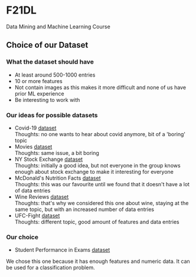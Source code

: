 # F21DL
Data Mining and Machine Learning Course

## Choice of our Dataset
### What the dataset should have
- At least around 500-1000 entries 
- 10 or more features
- Not contain images as this makes it more difficult and none of us have prior ML experience
- Be interesting to work with

### Our ideas for possible datasets  

- Covid-19 [dataset](https://www.kaggle.com/datasets/imdevskp/corona-virus-report)  
  Thoughts: no one wants to hear about covid anymore, bit of a 'boring' topic
- Movies [dataset](https://www.kaggle.com/datasets/harshitshankhdhar/imdb-dataset-of-top-1000-movies-and-tv-shows)  
  Thoughts: same issue, a bit boring
- NY Stock Exchange [dataset](https://www.kaggle.com/datasets/dgawlik/nyse?select=fundamentals.csv)  
  Thoughts: initially a good idea, but not everyone in the group knows enough about stock exchange to make it interesting for everyone
- McDonald's Nutrition Facts [dataset](https://www.kaggle.com/datasets/mcdonalds/nutrition-facts)  
  Thoughts: this was our favourite until we found that it doesn't have a lot of data entries
- Wine Reviews [dataset](https://www.kaggle.com/datasets/zynicide/wine-reviews)  
  Thoughts: that's why we considered this one about wine, staying at the same topic, but with an increased number of data entries
- UFC-Fight [dataset](https://www.kaggle.com/datasets/rajeevw/ufcdata?select=raw_total_fight_data.csv)  
  Thoughts: different topic, good amount of features and data entries 

### Our choice
- Student Performance in Exams [dataset](https://www.kaggle.com/datasets/spscientist/students-performance-in-exams)

We chose this one because it has enough features and numeric data. It can be used for a classification problem. 
